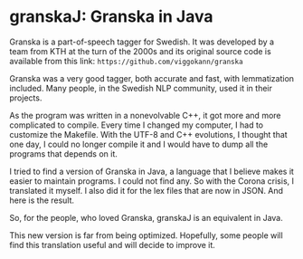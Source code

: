 # granskaJ: Granska in Java

Granska is a part-of-speech tagger for Swedish. It was developed by a team from KTH at the turn of the 2000s 
and its original source code is available from this link: `https://github.com/viggokann/granska`

Granska was a very good tagger, both accurate and fast, with lemmatization included. Many people, in the Swedish NLP 
community, used it in their projects.

As the program was written in a nonevolvable C++, it got more and more complicated to compile. Every time I changed my computer,
I had to customize the Makefile. With the UTF-8 and C++ evolutions, I thought that one day, I could no longer compile it and 
I would have to dump all the programs that depends on it.

I tried to find a version of Granska in Java, a language that I believe makes it easier to maintain programs. I could not find any. So with the Corona crisis, 
I translated it myself. I also did it for the lex files that are now in JSON. And here is the result.

So, for the people, who loved Granska, granskaJ is an equivalent in Java.

This new version is far from being optimized. Hopefully, some people will find this translation useful and will decide to improve it.
